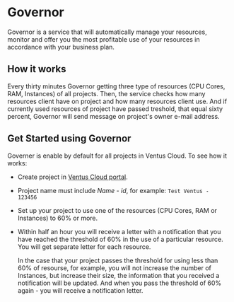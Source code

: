 # Governor

Governor is a service that will automatically manage your resources, monitor and offer you the most profitable use of your resources in accordance with your business plan.

## How it works

Every thirty minutes Governor getting three type of resources (CPU Cores, RAM, Instances) of all projects. Then, the service checks how many resources client have on project and how many resources client use. And if currently used resources of project have passed treshold, that equal sixty percent, Governor will send message on project's owner e-mail address. 

## Get Started using Governor

Governer is enable by default for all projects in Ventus Cloud. To see how it works:

- Create project in [Ventus Cloud portal](https://sportal.ventuscloud.eu/). 
- Project name must include *Name - id*, for example: `Test Ventus - 123456`

- Set up your project to use one of the resources (CPU Cores, RAM or Instances) to 60% or more. 

- Within half an hour you will receive a letter with a notification that you have reached the threshold of 60% in the use of a particular resource.
  You will get separate letter for each resource.

  In the case that your project passes the threshold for using less than 60% of resourse, for example, you will not increase the number of Instances, but increase their size, the information that you received a notification will be updated. And when you pass the threshold of 60% again - you will receive a notification letter.

